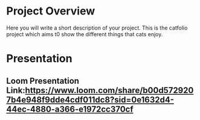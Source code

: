 # Project Overview
Here you will write a short description of your project.
This is the catfolio project which aims t0 show the different things that cats enjoy.


# Presentation

## Loom Presentation Link:https://www.loom.com/share/b00d5729207b4e948f9dde4cdf011dc8?sid=0e1632d4-44ec-4880-a366-e1972cc370cf